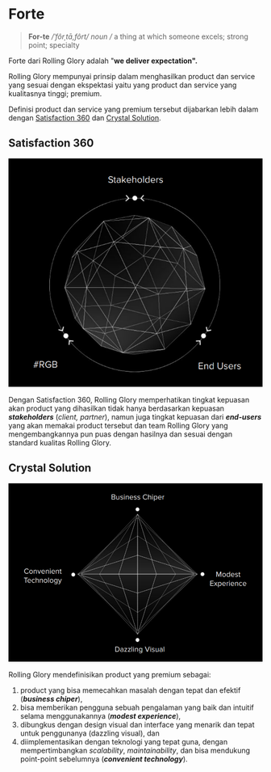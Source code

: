 # Forte

> **For-te** _/ˈfôrˌtā,fôrt/_ _noun_ _/_ a thing at which someone excels;  strong point; specialty

Forte dari Rolling Glory adalah "**we deliver expectation".**

Rolling Glory mempunyai prinsip dalam menghasilkan product dan service yang sesuai dengan ekspektasi yaitu yang product dan service yang kualitasnya tinggi; premium.

Definisi product dan service yang premium tersebut dijabarkan lebih dalam dengan [Satisfaction 360](forte.md#satisfaction-360) dan [Crystal Solution](forte.md#crystal-solution).

## Satisfaction 360

![Satisfaction 360](../.gitbook/assets/image%20%281%29.png)

Dengan Satisfaction 360, Rolling Glory memperhatikan tingkat kepuasan akan product yang dihasilkan tidak hanya berdasarkan kepuasan _**stakeholders**_ \(_client, partner_\), namun juga tingkat kepuasan dari _**end-users**_ yang akan memakai product tersebut dan team Rolling Glory yang mengembangkannya pun puas dengan hasilnya dan sesuai dengan standard kualitas Rolling Glory.

## Crystal Solution

![Crystal Solution](../.gitbook/assets/image%20%282%29.png)

Rolling Glory mendefinisikan product yang premium sebagai:

1. product yang bisa memecahkan masalah dengan tepat dan efektif \(_**business chiper**_\), 
2. bisa memberikan pengguna sebuah pengalaman yang baik dan intuitif selama menggunakannya \(_**modest experience**_\), 
3. dibungkus dengan design visual dan interface yang menarik dan tepat untuk penggunanya \(dazzling visual\), dan 
4. diimplementasikan dengan teknologi yang tepat guna, dengan mempertimbangkan _scalability_, _maintainability_, dan bisa mendukung point-point sebelumnya \(_**convenient technology**_\).





